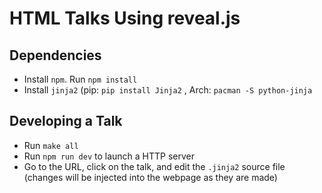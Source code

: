 # HTML Talks Using reveal.js

## Dependencies

- Install `npm`. Run `npm install`
- Install `jinja2` (pip: `pip install Jinja2` , Arch: `pacman -S python-jinja`

## Developing a Talk

- Run `make all`
- Run `npm run dev` to launch a HTTP server
- Go to the URL, click on the talk, and edit the `.jinja2` source file (changes will be injected into the webpage as they are made)
